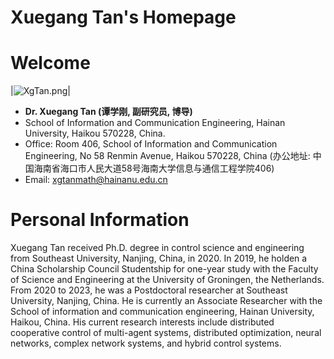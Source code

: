 # **Xuegang Tan's  Homepage**

# **Welcome**
|![XgTan.png](/images/XgTan.png)|
 - **Dr. Xuegang Tan (谭学刚, 副研究员, 博导)**
 -  School of Information and Communication Engineering, Hainan University, Haikou 570228, China.
 -  Office: Room 406, School of Information and Communication Engineering, No 58 Renmin Avenue, Haikou 570228, China (办公地址: 中国海南省海口市人民大道58号海南大学信息与通信工程学院406)
 -  Email: xgtanmath@hainanu.edu.cn

# Personal Information

Xuegang Tan received Ph.D. degree in control science and engineering from Southeast University, Nanjing, China, in 2020. In 2019, he holden a China Scholarship Council Studentship for one-year study with the Faculty of Science and Engineering at the University of Groningen, the Netherlands. From  2020 to 2023, he was a Postdoctoral researcher at Southeast University, Nanjing, China. He is currently an Associate Researcher with the School of information and communication engineering, Hainan University, Haikou, China. His current research interests include distributed cooperative control of multi-agent systems, distributed optimization, neural networks, complex network systems, and hybrid control systems.
